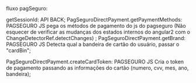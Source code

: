 fluxo pagSeguro:

getSessionId: API BACK;
PagSeguroDirectPayment.getPaymentMethods: PAGSEGURO JS
	pega os métodos de pagamento do js do pagseguro
	(Não esquecer de verificar as mudanças dos estados internos do angular2
	com o ChangeDetectorRef.detectChanges)
	;
PagSeguroDirectPayment.getBrand:  PAGSEGURO JS
	Detecta qual a bandeira de cartão do usuário, passar o "cardBin";


PagSeguroDirectPayment.createCardToken:  PAGSEGURO JS
	Cria o token de pagamento passando as informações do cartão (numero, cvv, mes, ano, bandeira);